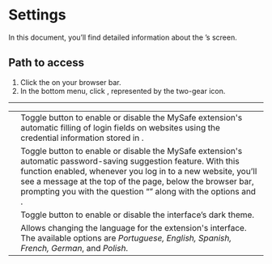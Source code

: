 # Settings 

In this document, you’ll find detailed information about the ’s  screen.

## Path to access

1. Click the  on your browser bar.
2. In the bottom menu, click , represented by the two-gear icon.

---



| | |
|------|------|
| | Toggle button to enable or disable the MySafe extension's automatic filling of login fields on websites using the credential information stored in .|
|  | Toggle button to enable or disable the MySafe extension's automatic password-saving suggestion feature. With this function enabled, whenever you log in to a new website, you’ll see a message at the top of the page, below the browser bar, prompting you with the question “” along with the options  and . |
| | Toggle button to enable or disable the interface’s dark theme.|
| | Allows changing the language for the extension's interface. The available options are *Portuguese, English, Spanish, French, German*, and *Polish*.|